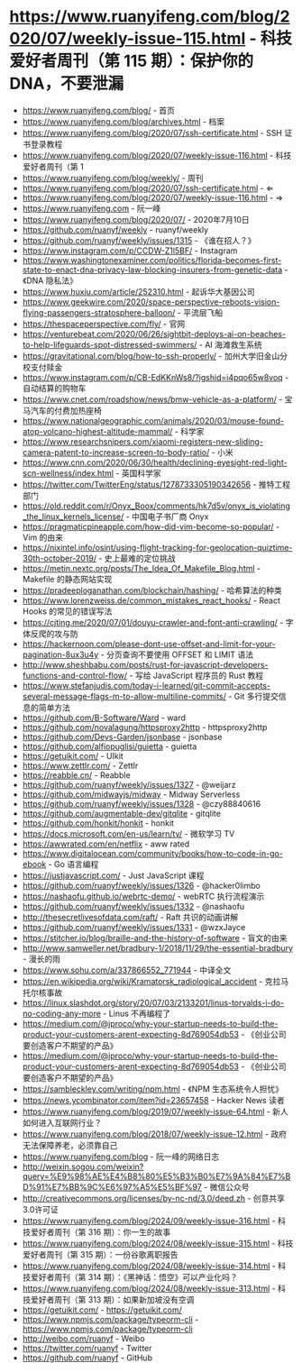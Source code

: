 # https://www.ruanyifeng.com/blog/2020/07/weekly-issue-115.html - 科技爱好者周刊（第 115 期）：保护你的 DNA，不要泄漏

- https://www.ruanyifeng.com/blog/ - 首页
- https://www.ruanyifeng.com/blog/archives.html - 档案
- https://www.ruanyifeng.com/blog/2020/07/ssh-certificate.html - SSH 证书登录教程
- https://www.ruanyifeng.com/blog/2020/07/weekly-issue-116.html - 科技爱好者周刊（第 1
- https://www.ruanyifeng.com/blog/weekly/ - 周刊
- https://www.ruanyifeng.com/blog/2020/07/ssh-certificate.html - ⇐
- https://www.ruanyifeng.com/blog/2020/07/weekly-issue-116.html - ⇒
- https://www.ruanyifeng.com - 阮一峰
- https://www.ruanyifeng.com/blog/2020/07/ - 2020年7月10日
- https://github.com/ruanyf/weekly - ruanyf/weekly
- https://github.com/ruanyf/weekly/issues/1315 - 《谁在招人？》
- https://www.instagram.com/p/CCDW-Z1l5BF/ - Instagram
- https://www.washingtonexaminer.com/politics/florida-becomes-first-state-to-enact-dna-privacy-law-blocking-insurers-from-genetic-data - 《DNA 隐私法》
- https://www.huxiu.com/article/252310.html - 起诉华大基因公司
- https://www.geekwire.com/2020/space-perspective-reboots-vision-flying-passengers-stratosphere-balloon/ - 平流层飞船
- https://thespaceperspective.com/fly/ - 官网
- https://venturebeat.com/2020/06/26/sightbit-deploys-ai-on-beaches-to-help-lifeguards-spot-distressed-swimmers/ - AI 海滩救生系统
- https://gravitational.com/blog/how-to-ssh-properly/ - 加州大学旧金山分校支付赎金
- https://www.instagram.com/p/CB-EdKKnWs8/?igshid=i4pqo65w8voq - 自动结算的购物车
- https://www.cnet.com/roadshow/news/bmw-vehicle-as-a-platform/ - 宝马汽车的付费加热座椅
- https://www.nationalgeographic.com/animals/2020/03/mouse-found-atop-volcano-highest-altitude-mammal/ - 科学家
- https://www.researchsnipers.com/xiaomi-registers-new-sliding-camera-patent-to-increase-screen-to-body-ratio/ - 小米
- https://www.cnn.com/2020/06/30/health/declining-eyesight-red-light-scn-wellness/index.html - 英国科学家
- https://twitter.com/TwitterEng/status/1278733305190342656 - 推特工程部门
- https://old.reddit.com/r/Onyx_Boox/comments/hk7d5v/onyx_is_violating_the_linux_kernels_license/ - 中国电子书厂商 Onyx
- https://pragmaticpineapple.com/how-did-vim-become-so-popular/ - Vim 的由来
- https://nixintel.info/osint/using-flight-tracking-for-geolocation-quiztime-30th-october-2019/ - 史上最难的定位挑战
- https://metin.nextc.org/posts/The_Idea_Of_Makefile_Blog.html - Makefile 的静态网站实现
- https://pradeeploganathan.com/blockchain/hashing/ - 哈希算法的种类
- https://www.lorenzweiss.de/common_mistakes_react_hooks/ - React Hooks 的常见的错误写法
- https://cjting.me/2020/07/01/douyu-crawler-and-font-anti-crawling/ - 字体反爬的攻与防
- https://hackernoon.com/please-dont-use-offset-and-limit-for-your-pagination-8ux3u4y - 分页查询不要使用 OFFSET 和 LIMIT 语法
- http://www.sheshbabu.com/posts/rust-for-javascript-developers-functions-and-control-flow/ - 写给 JavaScript 程序员的 Rust 教程
- https://www.stefanjudis.com/today-i-learned/git-commit-accepts-several-message-flags-m-to-allow-multiline-commits/ - Git 多行提交信息的简单方法
- https://github.com/B-Software/Ward - ward
- https://github.com/novalagung/httpsproxy2http - httpsproxy2http
- https://github.com/Devs-Garden/jsonbase - jsonbase
- https://github.com/alfiopuglisi/guietta - guietta
- https://getuikit.com/ - UIkit
- https://www.zettlr.com/ - Zettlr
- https://reabble.cn/ - Reabble
- https://github.com/ruanyf/weekly/issues/1327 - @weijarz
- https://github.com/midwayjs/midway - Midway Serverless
- https://github.com/ruanyf/weekly/issues/1328 - @czy88840616
- https://github.com/augmentable-dev/gitqlite - gitqlite
- https://github.com/honkit/honkit - honkit
- https://docs.microsoft.com/en-us/learn/tv/ - 微软学习 TV
- https://awwrated.com/en/netflix - aww rated
- https://www.digitalocean.com/community/books/how-to-code-in-go-ebook - Go 语言编程
- https://justjavascript.com/ - Just JavaScript 课程
- https://github.com/ruanyf/weekly/issues/1326 - @hacker0limbo
- https://nashaofu.github.io/webrtc-demo/ - webRTC 执行流程演示
- https://github.com/ruanyf/weekly/issues/1332 - @nashaofu
- http://thesecretlivesofdata.com/raft/ - Raft 共识的动画讲解
- https://github.com/ruanyf/weekly/issues/1331 - @wzxJayce
- https://stitcher.io/blog/braille-and-the-history-of-software - 盲文的由来
- http://www.samweller.net/bradbury-1/2018/11/29/the-essential-bradbury - 漫长的雨
- https://www.sohu.com/a/337866552_771944 - 中译全文
- https://en.wikipedia.org/wiki/Kramatorsk_radiological_accident - 克拉马托尔核事故
- https://linux.slashdot.org/story/20/07/03/2133201/linus-torvalds-i-do-no-coding-any-more - Linus 不再编程了
- https://medium.com/@jproco/why-your-startup-needs-to-build-the-product-your-customers-arent-expecting-8d769054db53 - 《创业公司要创造客户不期望的产品》
- https://medium.com/@jproco/why-your-startup-needs-to-build-the-product-your-customers-arent-expecting-8d769054db53 - 《创业公司要创造客户不期望的产品》
- https://sambleckley.com/writing/npm.html - 《NPM 生态系统令人担忧》
- https://news.ycombinator.com/item?id=23657458 - Hacker News 读者
- https://www.ruanyifeng.com/blog/2019/07/weekly-issue-64.html - 新人如何进入互联网行业？
- https://www.ruanyifeng.com/blog/2018/07/weekly-issue-12.html - 政府无法保障养老，必须靠自己
- https://www.ruanyifeng.com/blog - 阮一峰的网络日志
- http://weixin.sogou.com/weixin?query=%E9%98%AE%E4%B8%80%E5%B3%B0%E7%9A%84%E7%BD%91%E7%BB%9C%E6%97%A5%E5%BF%97 - 微信公众号
- http://creativecommons.org/licenses/by-nc-nd/3.0/deed.zh - 创意共享3.0许可证
- https://www.ruanyifeng.com/blog/2024/09/weekly-issue-316.html - 科技爱好者周刊（第 316 期）：你一生的故事
- https://www.ruanyifeng.com/blog/2024/08/weekly-issue-315.html - 科技爱好者周刊（第 315 期）：一份谷歌离职报告
- https://www.ruanyifeng.com/blog/2024/08/weekly-issue-314.html - 科技爱好者周刊（第 314 期）：《黑神话：悟空》可以产业化吗？
- https://www.ruanyifeng.com/blog/2024/08/weekly-issue-313.html - 科技爱好者周刊（第 313 期）：如果新加坡没有空调
- https://getuikit.com/ - https://getuikit.com/
- https://www.npmjs.com/package/typeorm-cli - https://www.npmjs.com/package/typeorm-cli
- http://weibo.com/ruanyf - Weibo
- https://twitter.com/ruanyf - Twitter
- https://github.com/ruanyf - GitHub